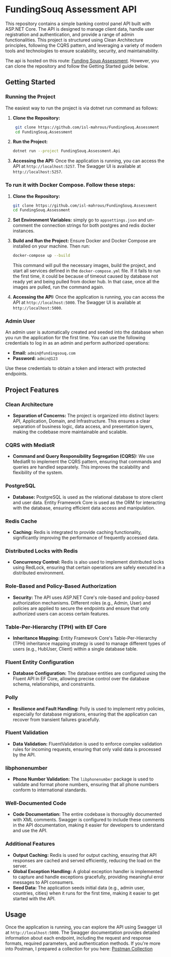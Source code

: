 
# FundingSouq Assessment API

This repository contains a simple banking control panel API built with ASP.NET Core. The API is designed to manage client data, handle user registration and authentication, and provide a range of admin functionalities. This project is structured using Clean Architecture principles, following the CQRS pattern, and leveraging a variety of modern tools and technologies to ensure scalability, security, and maintainability.

The api is hosted on this route: [Funding Souq Assessment](http://funding-souq-assessment.runasp.net/index.html). However, you can clone the repository and follow the Getting Started guide below. 

## Getting Started

### Running the Project

The easiest way to run the project is via dotnet run command as follows:

1. **Clone the Repository:**
   ```bash
    git clone https://github.com/isl-mahrous/FundingSouq.Assessment
    cd FundingSouq.Assessment
    ```
2. **Run the Project:** 
   ```bash
   dotnet run --project FundingSouq.Assessment.Api
    ```
3. **Accessing the API:** 
   Once the application is running, you can access the API at `http://localhost:5257`. The Swagger UI is available at `http://localhost:5257`.


### To run it with Docker Compose. Follow these steps:

1. **Clone the Repository:**
   ```bash
   git clone https://github.com/isl-mahrous/FundingSouq.Assessment
   cd FundingSouq.Assessment
   ```

2. **Set Environment Variables:**
    simply go to `appsettings.json` and un-comment the connection strings for both postgres and redis docker instances.

3. **Build and Run the Project:**
   Ensure Docker and Docker Compose are installed on your machine. Then run:
   ```bash
   docker-compose up --build
   ```
   This command will pull the necessary images, build the project, and start all services defined in the `docker-compose.yml` file.
   If it fails to run the first time, it could be because of timeout caused by database not ready yet and being pulled from docker hub. In that case, once all the images are pulled, run the command again. 

4. **Accessing the API:**
   Once the application is running, you can access the API at `http://localhost:5000`. The Swagger UI is available at `http://localhost:5000`.

### Admin User

An admin user is automatically created and seeded into the database when you run the application for the first time. You can use the following credentials to log in as an admin and perform authorized operations:

- **Email:** `admin@fundingsouq.com`
- **Password:** `admin@123`

Use these credentials to obtain a token and interact with protected endpoints.

## Project Features

### Clean Architecture

- **Separation of Concerns:** The project is organized into distinct layers: API, Application, Domain, and Infrastructure. This ensures a clear separation of business logic, data access, and presentation layers, making the codebase more maintainable and scalable.

### CQRS with MediatR

- **Command and Query Responsibility Segregation (CQRS):** We use MediatR to implement the CQRS pattern, ensuring that commands and queries are handled separately. This improves the scalability and flexibility of the system.
  
### PostgreSQL

- **Database:** PostgreSQL is used as the relational database to store client and user data. Entity Framework Core is used as the ORM for interacting with the database, ensuring efficient data access and manipulation.

### Redis Cache

- **Caching:** Redis is integrated to provide caching functionality, significantly improving the performance of frequently accessed data.

### Distributed Locks with Redis

- **Concurrency Control:** Redis is also used to implement distributed locks using RedLock, ensuring that certain operations are safely executed in a distributed environment.

### Role-Based and Policy-Based Authorization

- **Security:** The API uses ASP.NET Core's role-based and policy-based authorization mechanisms. Different roles (e.g., Admin, User) and policies are applied to secure the endpoints and ensure that only authorized users can access certain features.

### Table-Per-Hierarchy (TPH) with EF Core

- **Inheritance Mapping:** Entity Framework Core's Table-Per-Hierarchy (TPH) inheritance mapping strategy is used to manage different types of users (e.g., HubUser, Client) within a single database table.

### Fluent Entity Configuration

- **Database Configuration:** The database entities are configured using the Fluent API in EF Core, allowing precise control over the database schema, relationships, and constraints.

### Polly

- **Resilience and Fault Handling:** Polly is used to implement retry policies, especially for database migrations, ensuring that the application can recover from transient failures gracefully.

### Fluent Validation

- **Data Validation:** FluentValidation is used to enforce complex validation rules for incoming requests, ensuring that only valid data is processed by the API.

### libphonenumber

- **Phone Number Validation:** The `libphonenumber` package is used to validate and format phone numbers, ensuring that all phone numbers conform to international standards.

### Well-Documented Code

- **Code Documentation:** The entire codebase is thoroughly documented with XML comments. Swagger is configured to include these comments in the API documentation, making it easier for developers to understand and use the API.

### Additional Features

- **Output Caching:** Redis is used for output caching, ensuring that API responses are cached and served efficiently, reducing the load on the server.
- **Global Exception Handling:** A global exception handler is implemented to capture and handle exceptions gracefully, providing meaningful error messages to API consumers.
- **Seed Data:** The application seeds initial data (e.g., admin user, countries, cities) when it runs for the first time, making it easier to get started with the API.

## Usage

Once the application is running, you can explore the API using Swagger UI at `http://localhost:5000`. The Swagger documentation provides detailed information about each endpoint, including the request and response formats, required parameters, and authentication methods. 
If you're more into Postman, I prepared a collection for you here: [Postman Collection](https://github.com/isl-mahrous/FundingSouq.Assessment/blob/master/postman_collection.json)

